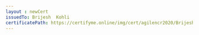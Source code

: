 ```yaml
--- 
layout : newCert 
issuedTo: Brijesh  Kohli 
certificatePath: https://certifyme.online/img/cert/agilencr2020/BrijeshKohli_735ac.png
--- 
```


